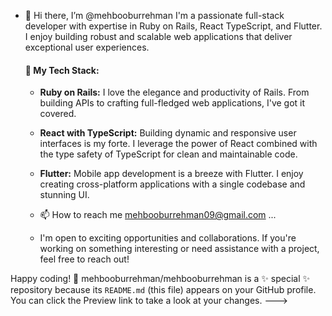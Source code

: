 - 👋 Hi there, I’m @mehbooburrehman
  I'm a passionate full-stack developer with expertise in Ruby on Rails, React TypeScript, and Flutter. I enjoy building robust and scalable web applications that deliver exceptional user experiences.
  
  #### 🚀 My Tech Stack:
  
  - **Ruby on Rails:** I love the elegance and productivity of Rails. From building APIs to crafting full-fledged web applications, I've got it covered.
  
  - **React with TypeScript:** Building dynamic and responsive user interfaces is my forte. I leverage the power of React combined with the type safety of TypeScript for clean and maintainable code.
  
  - **Flutter:** Mobile app development is a breeze with Flutter. I enjoy creating cross-platform applications with a single codebase and stunning UI.
  - 📫 How to reach me mehbooburrehman09@gmail.com ...
  - I'm open to exciting opportunities and collaborations. If you're working on something interesting or need assistance with a project, feel free to reach out!

Happy coding! 🚀
mehbooburrehman/mehbooburrehman is a ✨ special ✨ repository because its `README.md` (this file) appears on your GitHub profile.
You can click the Preview link to take a look at your changes.
--->
